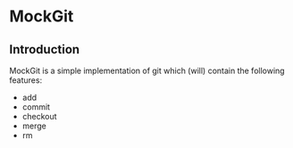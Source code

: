 # MockGit

## Introduction

MockGit is a simple implementation of git which (will) contain the following features:

-   add
-   commit
-   checkout
-   merge
-   rm
